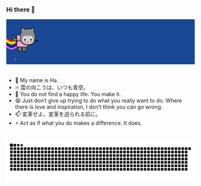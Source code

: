 ### Hi there 👋


<div align="center">
    <img src="src/images/fly.webp" height="120px" />
</div>

<br/>

- 🌱 My name is Ha.
- 🔥 雲の向こうは、いつも青空。
- 👯 You do not find a happy life. You make it.
- 😄 Just don’t give up trying to do what you really want to do. Where there is love and inspiration, I don’t think you can go wrong.
- 📫 変革せよ。変革を迫られる前に。
- ⚡ Act as if what you do makes a difference. It does.

<br/>


<div align="center">
    <picture align="center">
      <source media="(prefers-color-scheme: dark)" src="src/images/github-user-contribution.svg">
      <source media="(prefers-color-scheme: light)" src="src/images/github-user-contribution.svg">
      <img alt="github contribution grid snake animation" src="src/images/github-user-contribution.svg">
    </picture>
</div>
